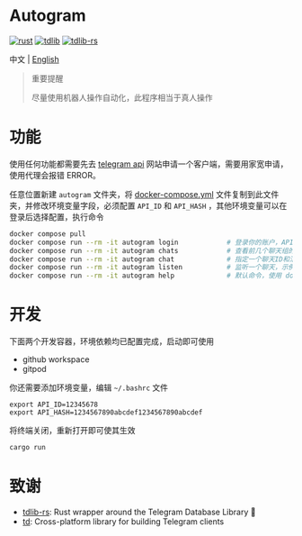 # Autogram

[![rust](https://img.shields.io/badge/rust-1.78.0-f17d3e.svg)](https://www.rust-lang.org)
[![tdlib](https://img.shields.io/badge/tdlib-1.8.29-blue.svg)](https://github.com/tdlib/td)
[![tdlib-rs](https://img.shields.io/badge/tdlib_rs-1.0.3-fedcba.svg)](https://github.com/FedericoBruzzone/tdlib-rs)

中文 | [English](./README.md)

> 重要提醒
>
> 尽量使用机器人操作自动化，此程序相当于真人操作

# 功能

使用任何功能都需要先去 [telegram api](https://my.telegram.org/apps) 网站申请一个客户端，需要用家宽申请，使用代理会报错 ERROR。

任意位置新建 `autogram` 文件夹，将 [docker-compose.yml](./docker-compose.yml) 文件复制到此文件夹，并修改环境变量字段，必须配置 `API_ID` 和 `API_HASH` ，其他环境变量可以在登录后选择配置，执行命令
```bash
docker compose pull
docker compose run --rm -it autogram login            # 登录你的账户，API_ID 相当于你申请的网站，login 相当于在你的网站上登录你的账户，需要输入手机号和验证码登录，使用其他命令前必须先登录
docker compose run --rm -it autogram chats            # 查看前几个聊天组的ID和标题，用于配置自动化，默认前20，可以使用 --top 50 参数指定
docker compose run --rm -it autogram chat             # 指定一个聊天ID和消息内容，发送消息，示例： docker compose run --rm -it autogram chat --chat-id='-1234567890123' -m '/checkin'
docker compose run --rm -it autogram listen           # 监听一个聊天，示例： docker compose run --rm -it autogram listen --chat-id='-1234567890123'
docker compose run --rm -it autogram help             # 默认命令，使用 docker compose up 启动时会执行此命令，展示命令详情信息
```

# 开发

下面两个开发容器，环境依赖均已配置完成，启动即可使用
- github workspace
- gitpod

你还需要添加环境变量，编辑 `~/.bashrc` 文件
```
export API_ID=12345678
export API_HASH=1234567890abcdef1234567890abcdef
```
将终端关闭，重新打开即可使其生效
```bash
cargo run
```

# 致谢

- [tdlib-rs](https://github.com/FedericoBruzzone/tdlib-rs): Rust wrapper around the Telegram Database Library 🦀
- [td](https://github.com/tdlib/td): Cross-platform library for building Telegram clients